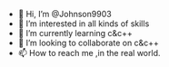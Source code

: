 - 👋 Hi, I’m @Johnson9903
- 👀 I’m interested in all kinds of skills
- 🌱 I’m currently learning c&c++
- 💞️ I’m looking to collaborate on c&c++
- 📫 How to reach me ,in the real world.

<!---
Johnson9903/Johnson9903 is a ✨ special ✨ repository because its `README.md` (this file) appears on your GitHub profile.
You can click the Preview link to take a look at your changes.
--->
